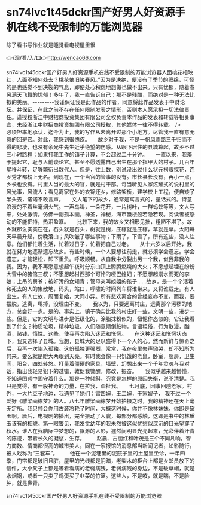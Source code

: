 # sn74lvc1t45dckr国产好男人好资源手机在线不受限制的万能浏览器
除了看书写作业就是睡觉看电视屋里很


👉/观/看/入/口👉http://wencao66.com

sn74lvc1t45dckr国产好男人好资源手机在线不受限制的万能浏览器人面桃花相映红，人面不知何处去？桃花依旧笑春风。”因为是决绝，便没有了季节的缠绵，可怪的是也感觉不到决裂的气息，即便处心积虑地想做也做不出来。只有忧郁，随着春风满天飞舞的忧郁！多年了，我一直告诉自己：那不是残酷，而绝对是一种无法比拟的美丽。---------我谨保证我是此作品的作者，同意将此作品发表于中财论坛。并保证，在此之前不存在任何限制发表之情形，否则本人愿承担一切法律责任。谨授权浙江中财招商投资集团有限公司全权负责本作品的发表和转载等相关事宜，未经浙江中财招商投资集团有限公司授权，其他媒体一律不得转载。
/>　　必须坦率地承认，迄今为止，我的写作从未离开过那个小地方。尽管我一直有意无意的回避它。对此，我感到很愧疚。　　故乡对于我，不是一帆风雨路三千归而不得的悲凄，也没有余光中先生近乎绝望的伤感。从眼下居住的县城算起，故乡不过三小时路程；如果打我工作的镇子计算，不会超过二十分钟。　　一直以来，我羞于提起它，耻与人前谈论它。甚至不愿透露自己出生在那个指甲大的村子。几百年星移斗转，足够繁衍出数代人。但是，往上数，别说没出过什么状元榜眼探花，连乡秀才都榜上无名。到现在，一个当官的管事的没有。市长县长没有，再小一点，乡长也没有。村里人当的最大的官，就是村干部。每当听见人家炫耀式的说村里的风光事，风流人；看见离家在外的衣锦还乡，修路架桥，建学校上工程，便自矮了半头去，诺诺不敢言声。　　文人笔下的故乡，通常是寓言式的，童话式的。诗意浪漫的不着丝毫烟火气。一声鸟叫，一朵花开，一片树叶，一群蚂蚁等等，文人写来，处处激情。仿佛一副孤本画，神圣，神秘，海市蜃楼般若隐若现。阅读者被感动的不能把持，热泪盈眶。　　比较下来，我的故乡又相形见拙，粗陋不堪了。故乡就那么实实在在，石头就是石头，树就是树，庄稼就是庄稼，草就是草。太阳每天早晨升起，傍晚落山；风吹皱了哪些事物；下雨了，下雪了，所有这些，没人注意。他们都忙着生活，忙着过日子，忙着把自己过老。　　从十六岁以后开始，我就在努力地逐渐遗忘故乡。有些时候，一个人要想往前走，就必须学会遗忘。学会遗忘，才能轻松，卸下重负。呼吸顺畅。从自我中分裂出另一个我，似我非我的我。因为，我不再愿意想起午夜时分东山顶上腾腾燃烧的大火；不愿想起埋在纷纷大雪中的猪倌三叔；不愿想起村西那个可怜的哑巴媳妇；不愿想起溺水而死的李娘；上吊的舅爷；被奸污的女知青；管母亲叫姐姐的孩子……故乡，是一个个活着和死去的人的集散地，码头，站口，呼啸的时间列车将谁带来，又将谁载走。有人出生，有人亡故，周而复始，大同小异。所有悲欢离合的曾经变亦不变。而我，要摆脱，逃离，甩掉，没理由不变。　　我以为，只要远离村庄，远离那个污秽的地方，总会好一点。是的。事实上，镇子确实比我的村庄好一些，文明一些，进步一些。但是，它的文明与进步是低级化的，涂脂抹粉似的，忸怩作态似的。它让我看到了什么？物质垃圾，精神垃圾。人们随意倾倒脏物，言语粗俗，行为散漫，酗酒，赌钱，惰性。这些，使我再次陷入迷茫和怅惘。　　在这种迷茫和怅惘状态下，我又选择了县城。我想，县城大的足以盛得下一个人的心。然而新鲜与惊奇之后，我再一次陷入孤独。这份孤独更强烈，常常，我在夜里失声恸哭，却不知所为何来。要么就是瞪大两眼到天亮。有时我会像一只饥饿的老鼠，卧室，厨房，卫生间，阳台，四处转悠。打量着僵硬的家具，墙壁，幻想出来一个千年灵魂与我对话，指出我轻易犯下的过错，敦促我警醒，修改，振奋。　　我似乎越来越懵懂，不知道困惑中固守着什么。那是一种倾斜，究竟是怎样的原因失衡，说不清楚。我只是觉得，有一股神奇的力量，在拉我，牵扯我。　　七月底，因事回趟老家。村外，一大片豆子地边，我遇见了她们：雷四婶，王二婶，于家嫂子，
我不过一个爱好《雕梁画栋梦》的人。八七年雕梁画栋梦开始拍摄之时，我的精神还在天上毫无定所。我只领会你用古装冷艳了时间，大概这时候，你并不像林妹妹，你即是黛玉啊。厥后，电视剧的播出，完全振动了人寰，每部分都感触，这即是书中的林黛玉该有的相貌。第一眼瞥见，我发觉幼年的我未然被这似忧愁似深沉的目光望穿了秋水。谁人在我脑际中梦想的，飘渺的人影，遽然间明显光亮起来，光彩伴着汗青的陈迹，带着长久的凝愁，生存。
　　赵晨、古丽红和叶茂是三个不同凡响，智力商数、情商都很高的城市美人，同在一家报馆的消息部当新闻记者，如影随行，被人戏称为“三套车”。
　　他在一个泥巷里的泥院子里的土屋里坐诊，一年四季，门帘都是破旧且脏，屋里的光线都是阴暗，老梨木的柜台上都是乡邮员放下的信件，大小凳子上都是等着看病的老弱病残，老弱病残的身边，不是破草帽，就是水烟锅，或者一只卖了鸡蛋买了韭菜的竹篮。这些人，不是咳，就是喘，不是脸肿，就是鼻青。

sn74lvc1t45dckr国产好男人好资源手机在线不受限制的万能浏览器
